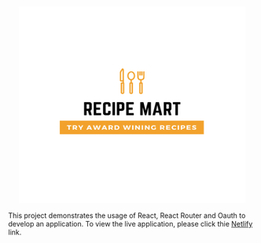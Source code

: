 <p align="center">
  <img width="460" height="400" src="/src/images/RecipeMartLogo.png">
</p>

This project demonstrates the usage of React, React Router and Oauth to develop an application. To view the live application, please click thie [Netlify](https://recipemart.netlify.com/) link. 
